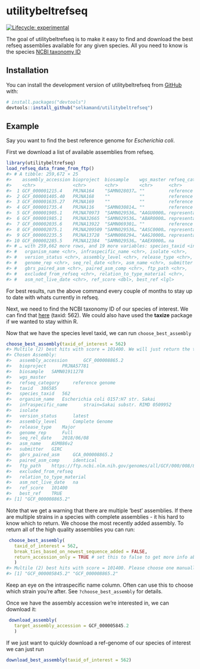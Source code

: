 
<!-- README.md is generated from README.Rmd. Please edit that file -->

# utilitybeltrefseq

<!-- badges: start -->

[![Lifecycle:
experimental](https://img.shields.io/badge/lifecycle-experimental-orange.svg)](https://lifecycle.r-lib.org/articles/stages.html#experimental)

<!-- badges: end -->

The goal of utilitybeltrefseq is to make it easy to find and download
the best refseq assemblies available for any given species. All you need
to know is the species [NCBI taxonomy
ID](https://www.ncbi.nlm.nih.gov/taxonomy)

## Installation

You can install the development version of utilitybeltrefseq from
[GitHub](https://github.com/selkamand/utilitybeltrefseq) with:

``` r
# install.packages("devtools")
devtools::install_github("selkamand/utilitybeltrefseq")
```

## Example

Say you want to find the best reference genome for *Escherichia coli*.

First we download a list of available assemblies from refseq.

``` r
library(utilitybeltrefseq)
load_refseq_data_frame_from_ftp()
#> # A tibble: 259,672 × 25
#>    assembly_accession bioproject  biosample    wgs_master refseq_category  taxid
#>    <chr>              <chr>       <chr>        <chr>      <chr>            <int>
#>  1 GCF_000001215.4    PRJNA164    "SAMN028037… ""         reference geno…   7227
#>  2 GCF_000001405.40   PRJNA168    ""           ""         reference geno…   9606
#>  3 GCF_000001635.27   PRJNA169    ""           ""         reference geno…  10090
#>  4 GCF_000001735.4    PRJNA116    "SAMN030814… ""         reference geno…   3702
#>  5 GCF_000001905.1    PRJNA70973  "SAMN029536… "AAGU0000… representative…   9785
#>  6 GCF_000001985.1    PRJNA32665  "SAMN029536… "ABAR0000… representative… 441960
#>  7 GCF_000002035.6    PRJNA13922  "SAMN069301… ""         reference geno…   7955
#>  8 GCF_000002075.1    PRJNA209509 "SAMN029536… "AASC0000… representative…   6500
#>  9 GCF_000002235.5    PRJNA13728  "SAMN008294… "AAGJ0000… representative…   7668
#> 10 GCF_000002285.5    PRJNA12384  "SAMN029536… "AAEX0000… na                9615
#> # … with 259,662 more rows, and 19 more variables: species_taxid <int>,
#> #   organism_name <chr>, infraspecific_name <chr>, isolate <chr>,
#> #   version_status <chr>, assembly_level <chr>, release_type <chr>,
#> #   genome_rep <chr>, seq_rel_date <chr>, asm_name <chr>, submitter <chr>,
#> #   gbrs_paired_asm <chr>, paired_asm_comp <chr>, ftp_path <chr>,
#> #   excluded_from_refseq <chr>, relation_to_type_material <chr>,
#> #   asm_not_live_date <chr>, ref_score <dbl>, best_ref <lgl>
```

For best results, run the above command every couple of months to stay
up to date with whats currently in refseq.

Next, we need to find the NCBI taxonomy ID of our species of interest.
We can find that [here](https://www.ncbi.nlm.nih.gov/taxonomy) (taxid:
562). We could also have used the **taxize** package if we wanted to
stay within R.

Now that we have the species level taxid, we can run
`choose_best_assembly`

``` r
choose_best_assembly(taxid_of_interest = 562)
#> Multile (2) best hits with score = 101400. We will just return the the most recently added assembly with this quality
#> Chosen Assembly:
#>   assembly_accession      GCF_000008865.2 
#>   bioproject      PRJNA57781 
#>   biosample   SAMN01911278 
#>   wgs_master       
#>   refseq_category     reference genome 
#>   taxid   386585 
#>   species_taxid   562 
#>   organism_name   Escherichia coli O157:H7 str. Sakai 
#>   infraspecific_name      strain=Sakai substr. RIMD 0509952 
#>   isolate      
#>   version_status      latest 
#>   assembly_level      Complete Genome 
#>   release_type    Major 
#>   genome_rep      Full 
#>   seq_rel_date    2018/06/08 
#>   asm_name    ASM886v2 
#>   submitter   GIRC 
#>   gbrs_paired_asm     GCA_000008865.2 
#>   paired_asm_comp     identical 
#>   ftp_path    https://ftp.ncbi.nlm.nih.gov/genomes/all/GCF/000/008/865/GCF_000008865.2_ASM886v2 
#>   excluded_from_refseq     
#>   relation_to_type_material    
#>   asm_not_live_date   na 
#>   ref_score   101400 
#>   best_ref    TRUE
#> [1] "GCF_000008865.2"
```

Note that we get a warning that there are multiple ‘best’ assemblies. If
there are multiple strains in a species with complete assemblies - it
his hard to know which to return. We choose the most recently added
assembly. To return all of the high quality assemblies you can run:

``` r
 choose_best_assembly(
   taxid_of_interest = 562, 
   break_ties_based_on_newest_sequence_added = FALSE,
   return_accession_only = TRUE # set this to false to get more info about each assembly
   )
#> Multile (2) best hits with score = 101400. Please choose one manually or if you haven't already - add an intraspecific filter and try again
#> [1] "GCF_000005845.2" "GCF_000008865.2"
```

Keep an eye on the intraspecific name column. Often can use this to
choose which strain you’re after. See `?choose_best_assembly` for
details.

Once we have the assembly accession we’re interested in, we can download
it:

``` r
 download_assembly(
   target_assembly_accession = GCF_000005845.2
   )
```

If we just want to quickly download a ref-genome of our species of
interest we can just run

``` r
download_best_assembly(taxid_of_interest = 562)
```
